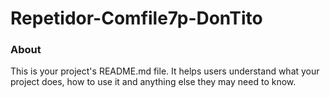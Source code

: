 Repetidor-Comfile7p-DonTito
===========================

### About

This is your project's README.md file. It helps users understand what your
project does, how to use it and anything else they may need to know.
